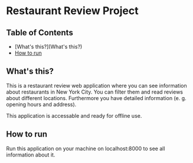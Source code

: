 # Restaurant Review Project

## Table of Contents

* [What's this?](What's this?)
* [How to run](#how-to-run)

## What's this?
 This is a restaurant review web application where you can see information about restaurants in New York City. You can filter them and read reviews about different locations. Furthermore you have detailed information (e. g. opening hours and address).

 This application is accessable and ready for offline use. 

## How to run 

Run this application on your machine on localhost:8000 to see all information about it.   
